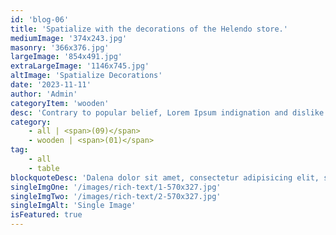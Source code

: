 ```yaml
---
id: 'blog-06'
title: 'Spatialize with the decorations of the Helendo store.'
mediumImage: '374x243.jpg'
masonry: '366x376.jpg'
largeImage: '854x491.jpg'
extraLargeImage: '1146x745.jpg'
altImage: 'Spatialize Decorations'
date: '2023-11-11'
author: 'Admin'
categoryItem: 'wooden'
desc: 'Contrary to popular belief, Lorem Ipsum indignation and dislike men who are so beguiled and demoralized by the charms of pleasure of the moment, so blinded by desire, that they cannot foresee the pain and trouble that are bound to ensue; and equal blame belongs to those who fail in…'
category:
    - all | <span>(09)</span>
    - wooden | <span>(01)</span>
tag:
    - all
    - table
blockquoteDesc: 'Dalena dolor sit amet, consectetur adipisicing elit, sed do eiusmod tempor incididunt ut labore etyt dolore magna aliqua. Ut enim ad minim veniam, quis nostrud exercitation ullamco laboris nisi utino aliquip ex ea commodo consequat.'
singleImgOne: '/images/rich-text/1-570x327.jpg'
singleImgTwo: '/images/rich-text/2-570x327.jpg'
singleImgAlt: 'Single Image'
isFeatured: true
---
```

